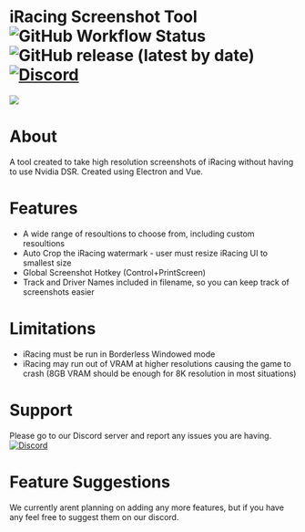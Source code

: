 # iRacing Screenshot Tool ![GitHub Workflow Status](https://img.shields.io/github/workflow/status/svglol/iracing-screenshot-tool/build) ![GitHub release (latest by date)](https://img.shields.io/github/v/release/svglol/iracing-screenshot-tool) [![Discord](https://img.shields.io/discord/626921718442754048.svg?label=&logo=discord&logoColor=ffffff&color=7389D8&labelColor=6A7EC2)](https://discord.gg/GX2kSgN)

![](https://github.com/svglol/iracing-screenshot-tool/blob/master/static/screenshot.png?v=4&s=200)

# About
A tool created to take high resolution screenshots of iRacing without having to use Nvidia DSR.
Created using Electron and Vue.

# Features
* A wide range of resoultions to choose from, including custom resoultions
* Auto Crop the iRacing watermark - user must resize iRacing UI to smallest size
* Global Screenshot Hotkey (Control+PrintScreen)
* Track and Driver Names included in filename, so you can keep track of screenshots easier

# Limitations
* iRacing must be run in Borderless Windowed mode
* iRacing may run out of VRAM at higher resolutions causing the game to crash (8GB VRAM should be enough for 8K resolution in most situations)


# Support
Please go to our Discord server and report any issues you are having. [![Discord](https://img.shields.io/discord/626921718442754048.svg?label=&logo=discord&logoColor=ffffff&color=7389D8&labelColor=6A7EC2)](https://discord.gg/GX2kSgN)

# Feature Suggestions
We currently arent planning on adding any more features, but if you have any feel free to suggest them on our discord.
